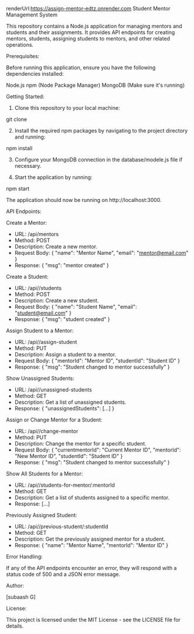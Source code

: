 renderUrl:https://assign-mentor-edtz.onrender.com
Student Mentor Management System

This repository contains a Node.js application for managing mentors and students and their assignments. It provides API endpoints for creating mentors, students, assigning students to mentors, and other related operations.

Prerequisites:

Before running this application, ensure you have the following dependencies installed:

Node.js
npm (Node Package Manager)
MongoDB (Make sure it's running)

Getting Started:

1. Clone this repository to your local machine:

git clone <repository-url>

2. Install the required npm packages by navigating to the project directory and running:

npm install

3. Configure your MongoDB connection in the database/modele.js file if necessary.

4. Start the application by running:

npm start

The application should now be running on http://localhost:3000.

API Endpoints:

Create a Mentor:

- URL: /api/mentors
- Method: POST
- Description: Create a new mentor.
- Request Body:
{
  "name": "Mentor Name",
  "email": "mentor@email.com"
}
- Response:
{
  "msg": "mentor created"
}

Create a Student:

- URL: /api//students
- Method: POST
- Description: Create a new student.
- Request Body:
{
  "name": "Student Name",
  "email": "student@email.com"
}
- Response:
{
  "msg": "student created"
}

Assign Student to a Mentor:

- URL: /api//assign-student
- Method: PUT
- Description: Assign a student to a mentor.
- Request Body:
{
  "mentorId": "Mentor ID",
  "studentId": "Student ID"
}
- Response:
{
  "msg": "Student changed to mentor successfully"
}

Show Unassigned Students:

- URL: /api//unassigned-students
- Method: GET
- Description: Get a list of unassigned students.
- Response:
{
  "unassignedStudents": [...]
}

Assign or Change Mentor for a Student:

- URL: /api//change-mentor
- Method: PUT
- Description: Change the mentor for a specific student.
- Request Body:
{
  "currentmentorId": "Current Mentor ID",
  "mentorId": "New Mentor ID",
  "studentId": "Student ID"
}
- Response:
{
  "msg": "Student changed to mentor successfully"
}

Show All Students for a Mentor:

- URL: /api//students-for-mentor/:mentorId
- Method: GET
- Description: Get a list of students assigned to a specific mentor.
- Response:
[...]

Previously Assigned Student:

- URL: /api//previous-student/:studentId
- Method: GET
- Description: Get the previously assigned mentor for a student.
- Response:
{
  "name": "Mentor Name",
  "mentorId": "Mentor ID"
}

Error Handling:

If any of the API endpoints encounter an error, they will respond with a status code of 500 and a JSON error message.

Author:

[subaash G]

License:

This project is licensed under the MIT License - see the LICENSE file for details.
